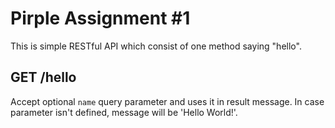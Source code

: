 # Pirple Assignment #1
This is simple RESTful API which consist of one method saying "hello".

## GET /hello
Accept optional `name` query parameter and uses it in result message.
In case parameter isn't defined, message will be 'Hello World!'.

